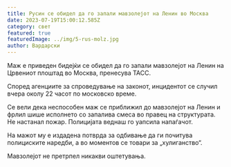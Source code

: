 ```yaml
---
title: Русин се обидел да го запали мавзолејот на Ленин во Москва
date: 2023-07-19T15:00:12.585Z
category: свет
featured: true
featuredImage: ../img/5-rus-molz.jpg
author: Вардарски
---
```

Маж е приведен бидејќи се обидел да го запали мавзолејот на Ленин на Црвениот плоштад во Москва, пренесува ТАСС.

Според агенциите за спроведување на законот, инцидентот се случил вчера околу 22 часот по московско време.

Се вели дека неспособен маж се приближил до мавзолејот на Ленин и фрлил шише исполнето со запалива смеса во правец на структурата. Не настанал пожар. Полицијата веднаш го уапсила напаѓачот.

На мажот му е издадена потврда за одбивање да ги почитува полициските наредби, а во моментов се товари за „хулиганство“.

Мавзолејот не претрпел никакви оштетувања.